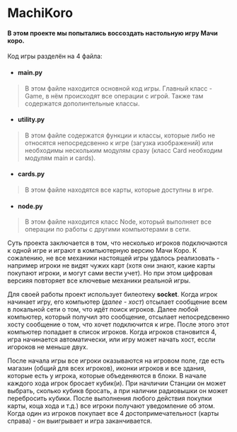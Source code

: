 # MachiKoro
#### В этом проекте мы попытались воссоздать настольную игру Мачи коро.

Код игры разделён на 4 файла:
* #### main.py
> В этом файле находится основной код игры. Главный класс - Game, в нём происходят все операции с игрой. Также там содержатся дополинтельные классы.
* #### utility.py
> В этом файле содержатся функции и классы, которые либо не относятся непосредсвенно к игре (загузка изображений) или необходимы нескольким модулям сразу (класс Card необходим модулям main и cards).
* #### cards.py
> В этом файле находятся все карты, которые доступны в игре.
* #### node.py
> В этом файле находится класс Node, который выполняет все операции по работы с другими компьютерами в сети.

Суть проекта заключается в том, что несколько игроков подключаются к одной игре и играют в компьютерную версию Мачи Коро. К сожалению, не все механики настоящей игры удалось реализовать - например игроки не видят чужих карт (хотя они знают, какие карты покупают игроки, и могут сами вести учет). Но при этом цифровая версияя повторяет все ключевые механики реальной игры. 

Для своей работы проект использует билеотеку **socket**.  Когда игрок начинает игру, его компьютер (_далее - хост_) отсылает сообщение всем в локальной сети о том, что идёт поиск игроков. Далее любой компьютер, который получил это сообщение, отсылает непосредсвенно хосту сообщение о том, что хочет подключится к игре. После этого этот компьютер попадает в список игроков. Когда игроков становится 4, игра начинается автоматически, или игру может начать хост, ессли игороков не меньше двух.

После начала игры все игроки оказываются на игровом поле, где есть магазин (общий для всех игроков), иконки игроков и все здания, которые есть у игрока, которые объеденяются в блоки. В начале каждого хода игрок бросает кубик(и). При начличии Станции он может выбрать, сколько кубикв бросать, а при наличии радиовышки он может перебросить кубики.  После выполнения любого действия покупки карты, коца хода и т.д.) все игроки получают уведомление об этом. Когда один из игроков покупает все 4 достопримечательност (карты справа) - он выигрывает и игра заканчивается.
